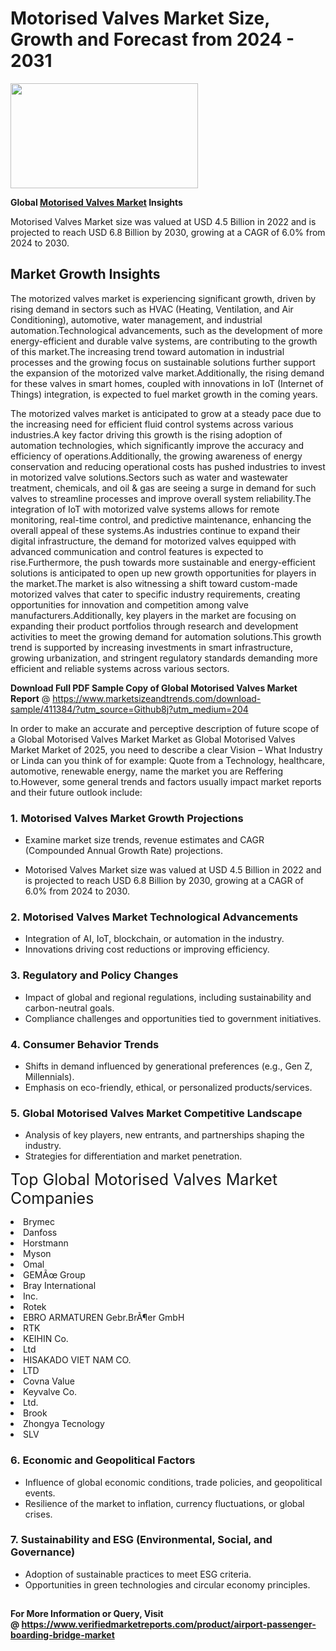 <H1>Motorised Valves Market Size, Growth and Forecast from 2024 - 2031</H1><img class="aligncenter size-medium wp-image-584254" src="https://thirdeyenews.in/wp-content/uploads/2024/09/Global-Market-Research-300x168.jpeg" alt="" width="300" height="168" /><p><strong>Global&nbsp;<a href="https://www.marketsizeandtrends.com/download-sample/411384/?utm_source=Github8j?utm_medium=204">Motorised Valves Market</a> Insights</strong></p><p>Motorised Valves Market size was valued at USD 4.5 Billion in 2022 and is projected to reach USD 6.8 Billion by 2030, growing at a CAGR of 6.0% from 2024 to 2030.</p><p><h2>Market Growth Insights</h2> <p>The motorized valves market is experiencing significant growth, driven by rising demand in sectors such as HVAC (Heating, Ventilation, and Air Conditioning), automotive, water management, and industrial automation.Technological advancements, such as the development of more energy-efficient and durable valve systems, are contributing to the growth of this market.The increasing trend toward automation in industrial processes and the growing focus on sustainable solutions further support the expansion of the motorized valve market.Additionally, the rising demand for these valves in smart homes, coupled with innovations in IoT (Internet of Things) integration, is expected to fuel market growth in the coming years.</p> <p>The motorized valves market is anticipated to grow at a steady pace due to the increasing need for efficient fluid control systems across various industries.A key factor driving this growth is the rising adoption of automation technologies, which significantly improve the accuracy and efficiency of operations.Additionally, the growing awareness of energy conservation and reducing operational costs has pushed industries to invest in motorized valve solutions.Sectors such as water and wastewater treatment, chemicals, and oil & gas are seeing a surge in demand for such valves to streamline processes and improve overall system reliability.The integration of IoT with motorized valve systems allows for remote monitoring, real-time control, and predictive maintenance, enhancing the overall appeal of these systems.As industries continue to expand their digital infrastructure, the demand for motorized valves equipped with advanced communication and control features is expected to rise.Furthermore, the push towards more sustainable and energy-efficient solutions is anticipated to open up new growth opportunities for players in the market.The market is also witnessing a shift toward custom-made motorized valves that cater to specific industry requirements, creating opportunities for innovation and competition among valve manufacturers.Additionally, key players in the market are focusing on expanding their product portfolios through research and development activities to meet the growing demand for automation solutions.This growth trend is supported by increasing investments in smart infrastructure, growing urbanization, and stringent regulatory standards demanding more efficient and reliable systems across various sectors.<p><span class=""><strong>Download Full PDF Sample Copy of Global Motorised Valves Market Report</strong> @ <a href="https://www.marketsizeandtrends.com/download-sample/411384/?utm_source=Github8j?utm_medium=204" target="_blank">https://www.marketsizeandtrends.com/download-sample/411384/?utm_source=Github8j?utm_medium=204</a></span></p><p>In order to make an accurate and perceptive description of future scope of a Global&nbsp;Motorised Valves Market Market as Global&nbsp;Motorised Valves Market Market of 2025, you need to describe a clear Vision &ndash; What Industry or Linda can you think of for example: Quote from a Technology, healthcare, automotive, renewable energy, name the market you are Reffering to.However, some general trends and factors usually impact market reports and their future outlook include:</p><h3>1.&nbsp;<strong>Motorised Valves Market Growth Projections</strong></h3><ul><li>Examine market size trends, revenue estimates and CAGR (Compounded Annual Growth Rate) projections.</li><li><p>Motorised Valves Market size was valued at USD 4.5 Billion in 2022 and is projected to reach USD 6.8 Billion by 2030, growing at a CAGR of 6.0% from 2024 to 2030.</p></li></ul><h3>2.&nbsp;<strong>Motorised Valves Market Technological Advancements</strong></h3><ul><li>Integration of AI, IoT, blockchain, or automation in the industry.</li><li>Innovations driving cost reductions or improving efficiency.</li></ul><h3>3.&nbsp;<strong>Regulatory and Policy Changes</strong></h3><ul><li>Impact of global and regional regulations, including sustainability and carbon-neutral goals.</li><li>Compliance challenges and opportunities tied to government initiatives.</li></ul><h3>4.&nbsp;<strong>Consumer Behavior Trends</strong></h3><ul><li>Shifts in demand influenced by generational preferences (e.g., Gen Z, Millennials).</li><li>Emphasis on eco-friendly, ethical, or personalized products/services.</li></ul><h3>5.&nbsp;<strong>Global Motorised Valves Market Competitive Landscape</strong></h3><ul><li>Analysis of key players, new entrants, and partnerships shaping the industry.</li><li>Strategies for differentiation and market penetration.</li></ul><p data-pm-slice="1 1 []"><span style="color: inherit; font-family: inherit; font-size: 25px;">Top Global Motorised Valves Market Companies</span></p><div class="" data-test-id=""><p><li>Brymec</li><li> Danfoss</li><li> Horstmann</li><li> Myson</li><li> Omal</li><li> GEMÃœ Group</li><li> Bray International</li><li> Inc.</li><li> Rotek</li><li> EBRO ARMATUREN Gebr.BrÃ¶er GmbH</li><li> RTK</li><li> KEIHIN Co.</li><li>Ltd</li><li> HISAKADO VIET NAM CO.</li><li> LTD</li><li> Covna Value</li><li> Keyvalve Co.</li><li>Ltd.</li><li> Brook</li><li> Zhongya Tecnology</li><li> SLV</li></p></div><h3>6.&nbsp;<strong>Economic and Geopolitical Factors</strong></h3><ul><li>Influence of global economic conditions, trade policies, and geopolitical events.</li><li>Resilience of the market to inflation, currency fluctuations, or global crises.</li></ul><h3>7.&nbsp;<strong>Sustainability and ESG (Environmental, Social, and Governance)</strong></h3><ul><li>Adoption of sustainable practices to meet ESG criteria.</li><li>Opportunities in green technologies and circular economy principles.</li></ul><h2><strong style="font-size: 14px;">For More Information or Query, Visit @&nbsp;</strong><a style="background-color: #ffffff; font-size: 14px;" href="https://www.marketsizeandtrends.com/report/motorised-valves-market/" target="_blank">https://www.verifiedmarketreports.com/product/airport-passenger-boarding-bridge-market</a></h2>